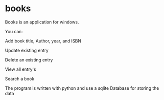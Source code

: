 # books
Books is an application for windows.

You can:

  Add book title, Author, year, and ISBN
  
  Update existing entry
  
  Delete an existing entry
  
  View all entry's 
  
  Search a book
  
  
  The program is written  with python and use a sqlite Database for storing the data
